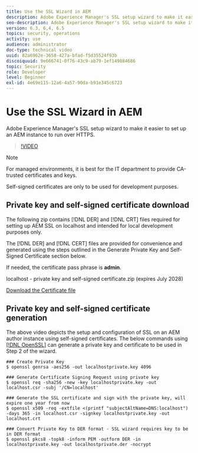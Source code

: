 ```yaml
---
title: Use the SSL Wizard in AEM
description: Adobe Experience Manager's SSL setup wizard to make it easier to set up an AEM instance to run over HTTPS.
seo-description: Adobe Experience Manager's SSL setup wizard to make it easier to set up an AEM instance to run over HTTPS.
version: 6.3, 6,4, 6.5
topics: security, operations
activity: use
audience: administrator
doc-type: technical video
uuid: 82a6962e-3658-427a-bfad-f5d35524f93b
discoiquuid: 9e666741-0f76-43c9-ab79-1ef149884686
topic: Security
role: Developer
level: Beginner
exl-id: 4e69e115-12a6-4a57-90da-b91e345c6723
---
```

# Use the SSL Wizard in AEM

Adobe Experience Manager's SSL setup wizard to make it easier to set up an AEM instance to run over HTTPS.

>[!VIDEO](https://video.tv.adobe.com/v/17993/?quality=12&learn=on)

>[!NOTE]
>
>For managed environments, it is best for the IT department to provide CA-trusted certificates and keys.
>
>Self-signed certificates are only to be used for development purposes.

## Private key and self-signed certificate download

The following zip contains [!DNL DER] and [!DNL CRT] files required for setting up AEM SSL on localhost and intended for local development purposes only.

The [!DNL DER] and [!DNL CERT] files are provided for convenience and generated using the steps outlined in the Generate Private Key and Self-Signed Certificate section below.

If needed, the certificate pass phrase is **admin**.

localhost - private key and self-signed certificate.zip (expires July 2028)

[Download the Certificate file](assets/use-the-ssl-wizard/certificate.zip)

## Private key and self-signed certificate generation

The above video depicts the setup and configuration of SSL on an AEM author instance using self-signed certificates. The below commands using [[!DNL OpenSSL]](https://www.openssl.org/) can generate a private key and certificate to be used in Step 2 of the wizard.

```shell
### Create Private Key
$ openssl genrsa -aes256 -out localhostprivate.key 4096

### Generate Certificate Signing Request using private key
$ openssl req -sha256 -new -key localhostprivate.key -out localhost.csr -subj '/CN=localhost'

### Generate the SSL certificate and sign with the private key, will expire one year from now
$ openssl x509 -req -extfile <(printf "subjectAltName=DNS:localhost") -days 365 -in localhost.csr -signkey localhostprivate.key -out localhost.crt

### Convert Private Key to DER format - SSL wizard requires key to be in DER format
$ openssl pkcs8 -topk8 -inform PEM -outform DER -in localhostprivate.key -out localhostprivate.der -nocrypt

```
